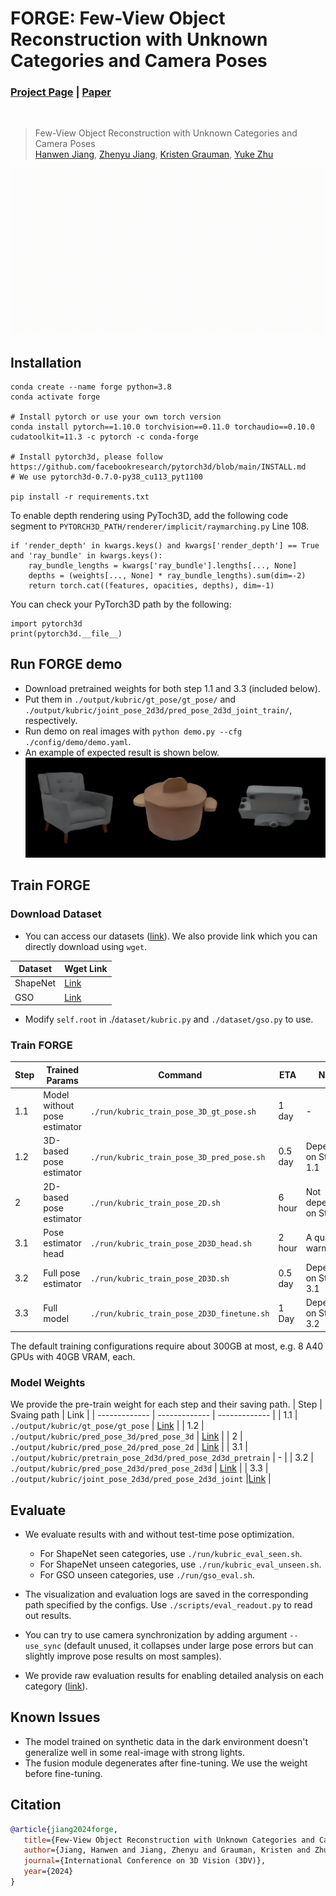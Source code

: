 # FORGE: Few-View Object Reconstruction with Unknown Categories and Camera Poses

### [Project Page](https://ut-austin-rpl.github.io/FORGE/) |  [Paper](https://arxiv.org/abs/2212.04492.pdf)
<br/>

> Few-View Object Reconstruction with Unknown Categories and Camera Poses  
> [Hanwen Jiang](https://hwjiang1510.github.io/), [Zhenyu Jiang](https://zhenyujiang.me/), [Kristen Grauman](https://www.cs.utexas.edu/users/grauman/), [Yuke Zhu](https://cs.utexas.edu/~yukez)

![demo_vid](assets/project_page/forge-overview.gif)

## Installation

```
conda create --name forge python=3.8
conda activate forge

# Install pytorch or use your own torch version
conda install pytorch==1.10.0 torchvision==0.11.0 torchaudio==0.10.0 cudatoolkit=11.3 -c pytorch -c conda-forge

# Install pytorch3d, please follow https://github.com/facebookresearch/pytorch3d/blob/main/INSTALL.md
# We use pytorch3d-0.7.0-py38_cu113_pyt1100

pip install -r requirements.txt
```

To enable depth rendering using PyToch3D, add the following code segment to `PYTORCH3D_PATH/renderer/implicit/raymarching.py` Line 108.

```
if 'render_depth' in kwargs.keys() and kwargs['render_depth'] == True and 'ray_bundle' in kwargs.keys():
    ray_bundle_lengths = kwargs['ray_bundle'].lengths[..., None]
    depths = (weights[..., None] * ray_bundle_lengths).sum(dim=-2)
    return torch.cat((features, opacities, depths), dim=-1)
```

You can check your PyTorch3D path by the following:
```
import pytorch3d
print(pytorch3d.__file__)
```

## Run FORGE demo
- Download pretrained weights for both step 1.1 and 3.3 (included below).
- Put them in `./output/kubric/gt_pose/gt_pose/` and `./output/kubric/joint_pose_2d3d/pred_pose_2d3d_joint_train/`, respectively.
- Run demo on real images with `python demo.py --cfg ./config/demo/demo.yaml`.
- An example of expected result is shown below.
![demo_vid](assets/project_page/demo-example.gif)

## Train FORGE

### Download Dataset

- You can access our datasets ([link](https://utexas.box.com/s/iflij0dj5208zd1dhsbgykc6fwt2evst)). We also provide link which you can directly download using `wget`.

| Dataset | Wget Link |
| ------------- |------------- |
| ShapeNet | [Link](https://utexas.box.com/v/forge-dataset-shapenet) |
| GSO | [Link](https://utexas.box.com/v/forge-dataset-gso) |

- Modify `self.root` in ./`dataset/kubric.py` and `./dataset/gso.py` to use.

### Train FORGE
| Step  | Trained Params | Command | ETA | Note |
| ------------- | ------------- | ------------- | ------------- |------------- |
| 1.1 | Model without pose estimator | `./run/kubric_train_pose_3D_gt_pose.sh` | 1 day| - | 
| 1.2 | 3D-based pose estimator | `./run/kubric_train_pose_3D_pred_pose.sh` | 0.5 day | Dependent on Step 1.1 | 
| 2 | 2D-based pose estimator | `./run/kubric_train_pose_2D.sh` | 6 hour | Not dependent on Step 1 | 
| 3.1 | Pose estimator head | `./run/kubric_train_pose_2D3D_head.sh` | 2 hour | A quick warmup | - |
| 3.2 | Full pose estimator | `./run/kubric_train_pose_2D3D.sh` | 0.5 day | Dependent on Step 3.1 | 
| 3.3 | Full model | `./run/kubric_train_pose_2D3D_finetune.sh` | 1 Day | Dependent on Step 3.2 | 

The default training configurations require about 300GB at most, e.g. 8 A40 GPUs with 40GB VRAM, each.

### Model Weights
We provide the pre-train weight for each step and their saving path.
| Step  | Svaing path | Link |
| ------------- | ------------- | ------------- |
| 1.1 | `./output/kubric/gt_pose/gt_pose` | [Link](https://utexas.box.com/v/forge-weight-gt-pose) |
| 1.2 | `./output/kubric/pred_pose_3d/pred_pose_3d` | [Link](https://utexas.box.com/v/forge-weight-pred-pose-3d) |
| 2 | `./output/kubric/pred_pose_2d/pred_pose_2d` | [Link](https://utexas.box.com/v/forge-weight-pred-pose-2d) |
| 3.1 | `./output/kubric/pretrain_pose_2d3d/pred_pose_2d3d_pretrain` | - |
| 3.2 | `./output/kubric/pred_pose_2d3d/pred_pose_2d3d` | [Link](https://utexas.box.com/v/forge-weight-pred-pose-2d3d) |
| 3.3 | `./output/kubric/joint_pose_2d3d/pred_pose_2d3d_joint` |[Link](https://utexas.box.com/v/forge-weight-joint-pose-2d3d) |


## Evaluate
- We evaluate results with and without test-time pose optimization.
    - For ShapeNet seen categories, use `./run/kubric_eval_seen.sh`.
    - For ShapeNet unseen categories, use `./run/kubric_eval_unseen.sh`.
    - For GSO unseen categories, use `./run/gso_eval.sh`.

- The visualization and evaluation logs are saved in the corresponding path specified by the configs. Use `./scripts/eval_readout.py` to read out results.

- You can try to use camera synchronization by adding argument `--use_sync` (default unused, it collapses under large pose errors but can slightly improve pose results on most samples).

- We provide raw evaluation results for enabling detailed analysis on each category ([link](https://utexas.box.com/s/0x3wx38fpuylbomcl31rs7pc91wnisnz)).

## Known Issues
- The model trained on synthetic data in the dark environment doesn't generalize well in some real-image with strong lights.
- The fusion module degenerates after fine-tuning. We use the weight before fine-tuning.

## Citation
```bibtex
@article{jiang2024forge,
   title={Few-View Object Reconstruction with Unknown Categories and Camera Poses},
   author={Jiang, Hanwen and Jiang, Zhenyu and Grauman, Kristen and Zhu, Yuke},
   journal={International Conference on 3D Vision (3DV)},
   year={2024}
}
```


